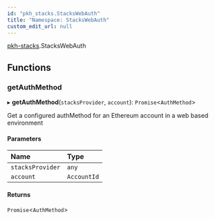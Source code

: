 ```yaml
---
id: "pkh_stacks.StacksWebAuth"
title: "Namespace: StacksWebAuth"
custom_edit_url: null
---
```


[pkh-stacks](../modules/pkh_stacks.md).StacksWebAuth

## Functions

### getAuthMethod

▸ **getAuthMethod**(`stacksProvider`, `account`): `Promise`\<`AuthMethod`\>

Get a configured authMethod for an Ethereum account in a web based environment

#### Parameters

| Name | Type |
| :------ | :------ |
| `stacksProvider` | `any` |
| `account` | `AccountId` |

#### Returns

`Promise`\<`AuthMethod`\>

